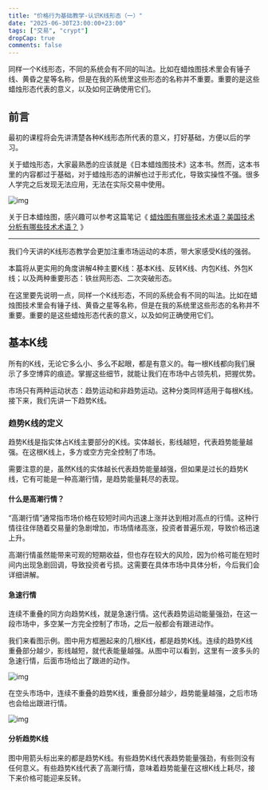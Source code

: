 ```yaml
---
title: "价格行为基础教学-认识K线形态（一）"
date: "2025-06-30T23:00:00+23:00"
tags: ["交易", "crypt"]
dropCap: true
comments: false
---
```


同样一个K线形态，不同的系统会有不同的叫法。比如在蜡烛图技术里会有锤子线、黄昏之星等名称，但是在我的系统里这些形态的名称并不重要。重要的是这些蜡烛形态代表的意义，以及如何正确使用它们。

## 前言

最初的课程将会先讲清楚各种K线形态所代表的意义，打好基础，方便以后的学习。

关于蜡烛形态，大家最熟悉的应该就是《日本蜡烛图技术》这本书。然而，这本书里的内容都过于基础，对于蜡烛形态的讲解也过于形式化，导致实操性不强。很多人学完之后发现无法应用，无法在实际交易中使用。

![img](/images/价格行为基础教学01/w=707.png)



关于日本蜡烛图，感兴趣可以参考这篇笔记《 [蜡烛图有哪些技术术语？美国技术分析有哪些技术术语？](https://blog.tangly1024.com/article/compiling-technical-terminology) 》



---

我们今天讲的K线形态教学会更加注重市场运动的本质，带大家感受K线的强弱。

本篇将从更实用的角度讲解4种主要K线：基本K线、反转K线、内包K线、外包K线；以及两种重要形态：铁丝网形态、二次突破形态。

在这里要先说明一点，同样一个K线形态，不同的系统会有不同的叫法。比如在蜡烛图技术里会有锤子线、黄昏之星等名称，但是在我的系统里这些形态的名称并不重要。重要的是这些蜡烛形态代表的意义，以及如何正确使用它们。



## 基本K线

所有的K线，无论它多么小、多么不起眼，都是有意义的。每一根K线都向我们展示了多空博弈的痕迹。掌握这些细节，就能让我们在市场中占领先机，把握优势。

市场只有两种运动状态：趋势运动和非趋势运动。这种分类同样适用于每根K线。接下来，我们先讲一下趋势K线。



### 趋势K线的定义

趋势K线是指实体占K线主要部分的K线。实体越长，影线越短，代表趋势能量越强。在这根K线上，多方或空方完全控制了市场。

需要注意的是，虽然K线的实体越长代表趋势能量越强，但如果是过长的趋势K线，它有可能是一种高潮行情，是趋势能量耗尽的表现。



#### 什么是高潮行情？

“高潮行情”通常指市场价格在较短时间内迅速上涨并达到相对高点的行情。这种行情往往伴随着交易量的急剧增加，市场情绪高涨，投资者普遍乐观，导致价格迅速上升。

高潮行情虽然能带来可观的短期收益，但也存在较大的风险，因为价格可能在短时间内出现急剧回调，导致投资者亏损。这需要在具体市场中具体分析，今后我们会详细讲解。



#### 急速行情

连续不重叠的同方向趋势K线，就是急速行情。这代表趋势运动能量强劲，在这一段市场中，多空某一方完全控制了市场，之后一般都会有跟进动作。

我们来看图示例。图中用方框圈起来的几根K线，都是趋势K线。连续的趋势K线重叠部分越少，影线越短，就代表能量越强。从图中可以看到，这里有一波多头的急速行情，后面市场给出了跟进的动作。

![img](/images/价格行为基础教学01/w=432.png)

在空头市场中，连续不重叠的趋势K线，重叠部分越少，趋势能量越强，之后市场也会给出跟进行情。

![img](/images/价格行为基础教学01/w=433.png)



#### 分析趋势K线

图中用箭头标出来的都是趋势K线。有些趋势K线代表趋势能量强劲，有些则没有任何意义。有些趋势K线代表了高潮行情，意味着趋势能量在这根K线上耗尽，接下来价格可能迎来反转。

